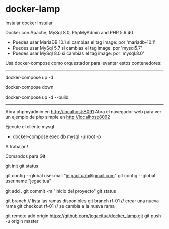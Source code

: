 # docker-lamp

Instalar docker
Instalar 

Docker con Apache, MySql 8.0, PhpMyAdmin and PHP 5.6.40

- Puedes usar MariaDB 10.1 si cambias el tag image: por 'mariadb-10.1'
- Puedes usar MySql 5.7 si cambias el tag image: por 'mysql5.7'
- Puedes usar MySql 8.0 si cambias el tag image: por 'mysql:8.0'

Usa docker-compose como orquestador para levantar estos contenedores:

****
docker-compose up -d

docker-compose down

docker-compose up -d --build
****

Abra phpmyadmin en [http://localhost:8091](http://localhost:8091)
Abra el navegador web para ver un ejemplo de php simple en [http://localhost:8092](http://localhost:8092)

Ejecute el cliente mysql

- docker-compose exec db mysql -u root -p

A trabajar !


Comandos para Git

git init
git status

git config --global user.mail "je.gacituab@gmail.com"
git config --global user.name "jegacitua"

git add .
git commit -m "inicio del proyecto"
git status

git branch              // lista las ramas disponibles
git branch rf-01        // crear una nueva rama
git checkout rf-01      // se cambia a la nueva rama

git remote add origin https://github.com/jegacitua/docker_lamp.git
git push -u origin master

